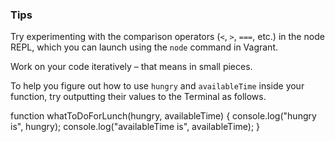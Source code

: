 ### Tips

Try experimenting with the comparison operators (`<`, `>`, `===`, etc.) in the node REPL, which you can launch using the `node` command in Vagrant.

Work on your code iteratively – that means in small pieces. 

To help you figure out how to use `hungry` and `availableTime` inside your function, try outputting their values to the Terminal as follows.


function whatToDoForLunch(hungry, availableTime) {
  console.log("hungry is", hungry);
  console.log("availableTime is", availableTime);
}

